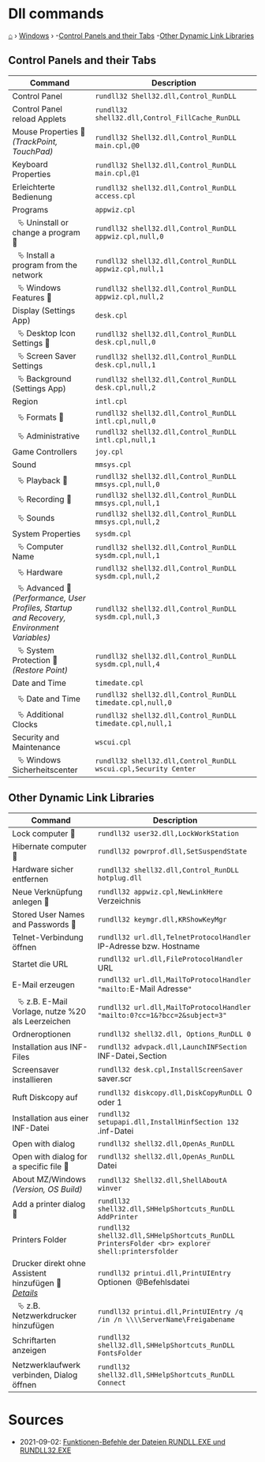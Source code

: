 # Dll commands
[⌂](../README.md) › [Windows](../README.md#windows) ›
-[Control Panels and their Tabs](#control-panels-and-their-tabs)
-[Other Dynamic Link Libraries](#other-dynamic-link-libraries)

## Control Panels and their Tabs

| Command                                                                                                     | Description                                                     |
| ----------------------------------------------------------------------------------------------------------- | --------------------------------------------------------------- |
| Control Panel                                                                                               | `rundll32 Shell32.dll,Control_RunDLL`                           |
| Control Panel reload Applets                                                                                | `rundll32 shell32.dll,Control_FillCache_RunDLL`                 |
| Mouse Properties &#127775; <br> _(TrackPoint, TouchPad)_                                                    | `rundll32 Shell32.dll,Control_RunDLL main.cpl,@0`               |
| Keyboard Properties                                                                                         | `rundll32 Shell32.dll,Control_RunDLL main.cpl,@1`               |
| Erleichterte Bedienung                                                                                      | `rundll32 shell32.dll,Control_RunDLL access.cpl`                |
| Programs                                                                                                    | `appwiz.cpl`                                                    |
| ⠀⮱ Uninstall or change a program &#127775;                                                                  | `rundll32 shell32.dll,Control_RunDLL appwiz.cpl,null,0`         |
| ⠀⮱ Install a program from the network                                                                       | `rundll32 shell32.dll,Control_RunDLL appwiz.cpl,null,1`         |
| ⠀⮱ Windows Features &#127775;                                                                               | `rundll32 shell32.dll,Control_RunDLL appwiz.cpl,null,2`         |
| Display (Settings App)                                                                                      | `desk.cpl`                                                      |
| ⠀⮱ Desktop Icon Settings &#127775;                                                                          | `rundll32 shell32.dll,Control_RunDLL desk.cpl,null,0`           |
| ⠀⮱ Screen Saver Settings                                                                                    | `rundll32 shell32.dll,Control_RunDLL desk.cpl,null,1`           |
| ⠀⮱ Background (Settings App)                                                                                | `rundll32 shell32.dll,Control_RunDLL desk.cpl,null,2`           |
| Region                                                                                                      | `intl.cpl`                                                      |
| ⠀⮱ Formats &#127775;                                                                                        | `rundll32 shell32.dll,Control_RunDLL intl.cpl,null,0`           |
| ⠀⮱ Administrative                                                                                           | `rundll32 shell32.dll,Control_RunDLL intl.cpl,null,1`           |
| Game Controllers                                                                                            | `joy.cpl`                                                       |
| Sound                                                                                                       | `mmsys.cpl`                                                     |
| ⠀⮱ Playback &#127775;                                                                                       | `rundll32 shell32.dll,Control_RunDLL mmsys.cpl,null,0`          |
| ⠀⮱ Recording &#127775;                                                                                      | `rundll32 shell32.dll,Control_RunDLL mmsys.cpl,null,1`          |
| ⠀⮱ Sounds                                                                                                   | `rundll32 shell32.dll,Control_RunDLL mmsys.cpl,null,2`          |
| System Properties                                                                                           | `sysdm.cpl`                                                     |
| ⠀⮱ Computer Name                                                                                            | `rundll32 shell32.dll,Control_RunDLL sysdm.cpl,null,1`          |
| ⠀⮱ Hardware                                                                                                 | `rundll32 shell32.dll,Control_RunDLL sysdm.cpl,null,2`          |
| ⠀⮱ Advanced &#127775; <br> _(Performance, User Profiles, Startup <br> and Recovery, Environment Variables)_ | `rundll32 shell32.dll,Control_RunDLL sysdm.cpl,null,3`          |
| ⠀⮱ System Protection &#127775; <br> _(Restore Point)_                                                       | `rundll32 shell32.dll,Control_RunDLL sysdm.cpl,null,4`          |
| Date and Time                                                                                               | `timedate.cpl`                                                  |
| ⠀⮱ Date and Time                                                                                            | `rundll32 shell32.dll,Control_RunDLL timedate.cpl,null,0`       |
| ⠀⮱ Additional Clocks                                                                                        | `rundll32 shell32.dll,Control_RunDLL timedate.cpl,null,1`       |
| Security and Maintenance                                                                                    | `wscui.cpl`                                                     |
| ⠀⮱ Windows Sicherheitscenter                                                                                | `rundll32 shell32.dll,Control_RunDLL wscui.cpl,Security Center` |


## Other Dynamic Link Libraries

| Command                                                                                                                                        | Description                                                                                     |
| ---------------------------------------------------------------------------------------------------------------------------------------------- | ----------------------------------------------------------------------------------------------- |
| Lock computer &#127775;                                                                                                                        | `rundll32 user32.dll,LockWorkStation`                                                           |
| Hibernate computer &#127775;                                                                                                                   | `rundll32 powrprof.dll,SetSuspendState`                                                         |
| Hardware sicher entfernen                                                                                                                      | `rundll32 shell32.dll,Control_RunDLL hotplug.dll`                                               |
| Neue Verknüpfung anlegen &#127775;                                                                                                             | `rundll32 appwiz.cpl,NewLinkHere `Verzeichnis                                                   |
| Stored User Names and Passwords &#127775;                                                                                                      | `rundll32 keymgr.dll,KRShowKeyMgr`                                                              |
| Telnet-Verbindung öffnen                                                                                                                       | `rundll32 url.dll,TelnetProtocolHandler `IP-Adresse bzw. Hostname                               |
| Startet die URL                                                                                                                                | `rundll32 url.dll,FileProtocolHandler `URL                                                      |
| E-Mail erzeugen                                                                                                                                | `rundll32 url.dll,MailToProtocolHandler "mailto:`E-Mail Adresse`"`                              |
| ⠀⮱ z.B. E-Mail Vorlage, nutze %20 als Leerzeichen                                                                                              | `rundll32 url.dll,MailToProtocolHandler "mailto:0?cc=1&?bcc=2&subject=3"`                       |
| Ordneroptionen                                                                                                                                 | `rundll32 shell32.dll, Options_RunDLL 0`                                                        |
| Installation aus INF-Files                                                                                                                     | `rundll32 advpack.dll,LaunchINFSection `INF-Datei`,`Section                                     |
| Screensaver installieren                                                                                                                       | `rundll32 desk.cpl,InstallScreenSaver `saver.scr                                                |
| Ruft Diskcopy auf                                                                                                                              | `rundll32 diskcopy.dll,DiskCopyRunDLL `0 oder 1                                                 |
| Installation aus einer INF-Datei                                                                                                               | `rundll32 setupapi.dll,InstallHinfSection 132 `.inf-Datei                                       |
| Open with dialog                                                                                                                               | `rundll32 shell32.dll,OpenAs_RunDLL`                                                            |
| Open with dialog for a specific file &#127775;                                                                                                 | `rundll32 shell32.dll,OpenAs_RunDLL `Datei                                                      |
| About MZ/Windows <br> _(Version, OS Build)_                                                                                                    | `rundll32 Shell32.dll,ShellAboutA` <br> `winver`                                                |
| Add a printer dialog &#127775;                                                                                                                 | `rundll32 shell32.dll,SHHelpShortcuts_RunDLL AddPrinter`                                        |
| Printers Folder                                                                                                                                | `rundll32 shell32.dll,SHHelpShortcuts_RunDLL PrintersFolder <br> explorer shell:printersfolder` |
| Drucker direkt ohne Assistent hinzufügen &#127775; <br> _[Details](http://www.winfaq.de/faq_html/Content/tip2000/onlinefaq.php?h=tip2028.htm)_ | `rundll32 printui.dll,PrintUIEntry `Optionen` `@Befehlsdatei                                    |
| ⠀⮱ z.B. Netzwerkdrucker hinzufügen                                                                                                             | `rundll32 printui.dll,PrintUIEntry /q /in /n \\\\ServerName\Freigabename`                       |
| Schriftarten anzeigen                                                                                                                          | `rundll32 shell32.dll,SHHelpShortcuts_RunDLL FontsFolder`                                       |
| Netzwerklaufwerk verbinden, Dialog öffnen                                                                                                      | `rundll32 shell32.dll,SHHelpShortcuts_RunDLL Connect`                                           |


# Sources
- 2021-09-02: [Funktionen-Befehle der Dateien RUNDLL.EXE und RUNDLL32.EXE](http://www.winfaq.de/faq_html/Content/tip0500/onlinefaq.php?h=tip0564.htm)